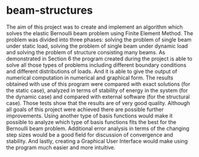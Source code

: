 # beam-structures
The aim of this project was to create and implement an algorithm which solves the elastic Bernoulli
beam problem using Finite Element Method. The problem was divided into three phases: solving
the problem of single beam under static load, solving the problem of single beam under dynamic
load and solving the problem of structure consisting many beams.
As demonstrated in Section 6 the program created during the project is able to solve all those
types of problems including different boundary conditions and different distributions of loads. And
it is able to give the output of numerical computation in numerical and graphical form.
The results obtained with use of this program were compared with exact solutions (for the
static case), analyzed in terms of stability of energy in the system (for the dynamic case) and
compared with external software (for the structural case). Those tests show that the results are
of very good quality.
Although all goals of this project were achieved there are possible further improvements. Using
another type of basis functions would make it possible to analyze which type of basis functions
fits the best for the Bernoulli beam problem. Additional error analysis in terms of the changing
step sizes would be a good field for discussion of convergence and stability. And lastly, creating a
Graphical User Interface would make using the program much easier and more intuitive.
